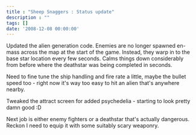 ```yaml
---
title : "Sheep Snaggers : Status update"
description : ""
tags: []
date: '2008-12-08 00:00:00'
---
```


Updated the alien generation code. Enemies are no longer spawned en-mass across the map at the start of the game. Instead, they warp in to the base star location every few seconds. Calms things down considerably from before where the deathstar was being completed in seconds.

Need to fine tune the ship handling and fire rate a little, maybe the bullet speed too - right now it's way too easy to hit an alien that's anywhere nearby.

Tweaked the attract screen for added psychedelia - starting to look pretty damn good :D

Next job is either enemy fighters or a deathstar that's actually dangerous. Reckon I need to equip it with some suitably scary weaponry.

<!--more-->